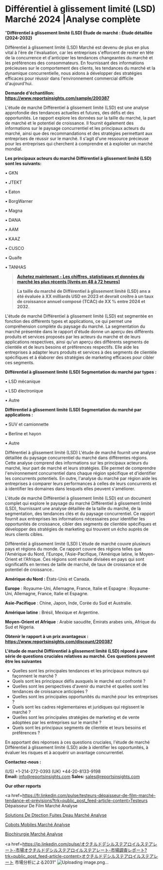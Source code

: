 # Différentiel à glissement limité (LSD) Marché 2024 |Analyse complète

"<strong>Différentiel à glissement limité (LSD) Étude de marché : Étude détaillée (2024-2032)</strong>

Différentiel à glissement limité (LSD) Marché est devenu de plus en plus vital à l'ère de l'évaluation, car les entreprises s'efforcent de rester en tête de la concurrence et d'anticiper les tendances changeantes du marché et les préférences des consommateurs. En fournissant des informations précieuses sur le comportement des clients, les tendances du marché et la dynamique concurrentielle, nous aidons à développer des stratégies efficaces pour réussir dans l'environnement commercial difficile d'aujourd'hui.

<strong>Demande d'échantillon: <a href=https://www.reportsinsights.com/sample/200387>https://www.reportsinsights.com/sample/200387</a></strong>

L'étude de marché Différentiel à glissement limité (LSD) est une analyse approfondie des tendances actuelles et futures, des défis et des opportunités. Le rapport explore les données sur la taille du marché, la part de marché et le potentiel de croissance. Il fournit également des informations sur le paysage concurrentiel et les principaux acteurs du marché, ainsi que des recommandations et des stratégies permettant aux entreprises de réussir sur le marché. Il s'agit d'une ressource précieuse pour les entreprises qui cherchent à comprendre et à exploiter un marché mondial.

<strong>Les principaux acteurs du marché Différentiel à glissement limité (LSD) sont les suivants:</strong>

• GKN

• JTEKT

• Eaton

• BorgWarner

• Magna

• DANA

• AAM

• KAAZ

• CUSCO

• Quaife

• TANHAS
<blockquote><a href=https://www.reportsinsights.com/buynow/200387><span style=text-decoration: underline;><strong>Achetez maintenant - Les chiffres, statistiques et données du marché les plus récents [livrés en 48 à 72 heures]</strong></span></a></blockquote>
<blockquote><span style=text-decoration: underline;><strong>La taille du marché de Différentiel à glissement limité (LSD) ans a été évaluée à XX milliards USD en 2023 et devrait croître à un taux de croissance annuel composé (TCAC) de XX % entre 2024 et 2032.</strong></span></blockquote>
L'étude de marché Différentiel à glissement limité (LSD) est segmentée en fonction des différents types et applications, ce qui permet une compréhension complète du paysage du marché. La segmentation du marché présentée dans le rapport d'étude donne un aperçu des différents produits et services proposés par les acteurs du marché et de leurs applications respectives, ainsi qu'un aperçu des différents segments de clientèle et de leurs besoins et préférences respectifs. Elle aide les entreprises à adapter leurs produits et services à des segments de clientèle spécifiques et à élaborer des stratégies de marketing efficaces pour cibler ces segments.

<strong>Différentiel à glissement limité (LSD) Segmentation du marché par types :</strong>

• LSD mécanique

• LSD électronique

• Autre

<strong>Différentiel à glissement limité (LSD) Segmentation du marché par applications :</strong>

• SUV et camionnette

• Berline et hayon

• Autre

Différentiel à glissement limité (LSD) L'étude de marché fournit une analyse détaillée du paysage concurrentiel du marché dans différentes régions. Cette analyse comprend des informations sur les principaux acteurs du marché, leur part de marché et leurs stratégies. Elle permet de comprendre l'environnement concurrentiel dans chaque région spécifique et d'identifier les concurrents potentiels. En outre, l'analyse du marché par région aide les entreprises à comparer leurs performances à celles de leurs concurrents et à identifier les domaines dans lesquels elles peuvent s'améliorer.

L'étude de marché Différentiel à glissement limité (LSD) est un document complet qui explore le paysage du marché Différentiel à glissement limité (LSD), fournissant une analyse détaillée de la taille du marché, de la segmentation, des tendances clés et du paysage concurrentiel. Ce rapport fournit aux entreprises les informations nécessaires pour identifier les opportunités de croissance, cibler des segments de clientèle spécifiques et développer des stratégies de marketing qui trouvent un écho auprès de leurs clients cibles.

Différentiel à glissement limité (LSD) L'étude de marché couvre plusieurs pays et régions du monde. Ce rapport couvre des régions telles que l'Amérique du Nord, l'Europe, l'Asie-Pacifique, l'Amérique latine, le Moyen-Orient et l'Afrique. Ces régions sont ensuite divisées en pays qui sont significatifs en termes de taille de marché, de taux de croissance et de potentiel de croissance..

<strong>Amérique du Nord :</strong> États-Unis et Canada.

<strong>Europe</strong> : Royaume-Uni, Allemagne, France, Italie et Espagne : Royaume-Uni, Allemagne, France, Italie et Espagne.

<strong>Asie-Pacifique</strong> : Chine, Japon, Inde, Corée du Sud et Australie.

<strong>Amérique latine</strong> : Brésil, Mexique et Argentine.

<strong>Moyen-Orient et Afrique</strong> : Arabie saoudite, Émirats arabes unis, Afrique du Sud et Nigeria.

<strong>Obtenir le rapport à un prix avantageux : <a href=https://www.reportsinsights.com/discount/200387>https://www.reportsinsights.com/discount/200387</a></strong>

<strong>L'étude de marché Différentiel à glissement limité (LSD) répond à une série de questions cruciales relatives au marché. Ces questions peuvent être les suivantes</strong>
<ul>
  <li>Quelles sont les principales tendances et les principaux moteurs qui façonnent le marché ?</li>
  <li>Quels sont les principaux défis auxquels le marché est confronté ?</li>
  <li>Quelles sont les perspectives d'avenir du marché et quelles sont les tendances de croissance anticipées ?</li>
  <li>Quelles sont les principales opportunités du marché pour les entreprises ?</li>
  <li>Quels sont les cadres réglementaires et juridiques qui régissent le marché ?</li>
  <li>Quelles sont les principales stratégies de marketing et de vente adoptées par les entreprises sur le marché ?</li>
  <li>Quels sont les principaux segments de clientèle et leurs besoins et préférences ?</li>
</ul>
En apportant des réponses à ces questions cruciales, l'étude de marché Différentiel à glissement limité (LSD) aide à identifier les opportunités, à évaluer les risques et à acquérir un avantage concurrentiel.

<strong>Contactez-nous :</strong>

(US) +1-214-272-0393
(UK) +44-20-8133-9198
<strong>Email:</strong> <a>info@reportsinsights.com</a>
<strong>Sales:</strong> <a>sales@reportsinsights.com</a>

<strong>Our other reports</strong>

<a href=https://fr.linkedin.com/pulse/testeurs-dépaisseur-de-film-marché-tendance-et-prévisions?trk=public_post_feed-article-content>Testeurs Dépaisseur De Film Marché Analyse</a>

<a href=https://www.linkedin.com/pulse/solutions-de-d%C3%A9tection-fuites-deau-march%C3%A9-n36ee/>Solutions De Dtection Fuites Deau Marché Analyse</a>

<a href=https://www.linkedin.com/pulse/cobots-mobiles-march%C3%A9-opportunit%C3%A9s-de-taille-pjrjf/>Cobots Mobiles Marché Analyse</a>

<a href=https://www.linkedin.com/pulse/biochirurgie-march%C3%A9-moteurs-contraintes-d%C3%A9fis-mlenf/>Biochirurgie Marché Analyse</a>

<a href=https://jp.linkedin.com/pulse/オクチルドデシルステアロイルステアレート-市場オクチルドデシルステアロイルステアレート-市場調査レポート?trk=public_post_feed-article-content>オクチルドデシルステアロイルステアレート 市場分析による2031</a>"
![Uploading image.png…]()
